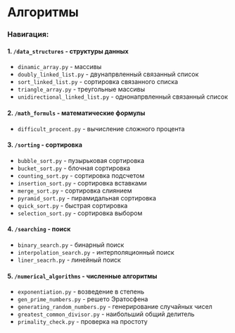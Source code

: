 # Алгоритмы
### Навигация:
#### 1. `/data_structures` - структуры данных
- `dinamic_array.py` - массивы
- `doubly_linked_list.py` - двунапрвленный связанный список
- `sort_linked_list.py` - сортировка связанного списка
- `triangle_array.py` - треугольные массивы
- `unidirectional_linked_list.py` - однонапрвленный связанный список
#### 2. `/math_formuls` - математические формулы
- `difficult_procent.py` - вычисление сложного процента
#### 3. `/sorting` - сортировка
- `bubble_sort.py` - пузырьковая сортировка
- `bucket_sort.py` - блочная сортировка
- `counting_sort.py` - сортировка подсчетом
- `insertion_sort.py` - сортировка вставками
- `merge_sort.py` - сортировка слиянием
- `pyramid_sort.py` - пирамидальная сортировка
- `quick_sort.py` - быстрая сортировка
- `selection_sort.py` - сортировка выбором
#### 4. `/searching` - поиск
- `binary_search.py` - бинарный поиск
- `interpolation_search.py` - интерполяционный поиск
- `liner_seacrh.py` - линейный поиск
#### 5. `/numerical_algorithms` - численные алгоритмы
- `exponentiation.py` - возведение в степень
- `gen_prime_numbers.py` - решето Эратосфена
- `generating_random_numbers.py` - генерирование случайных чисел
- `greatest_common_divisor.py` - наибольший общий делитель
- `primality_check.py` - проверка на простоту